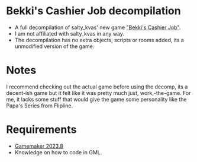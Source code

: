 # Bekki's Cashier Job decompilation
 - A full decompilation of salty_kvas' new game ["Bekki's Cashier Job"](https://saltykvasss.itch.io/bekkis-cashier-job).
 - I am not affiliated with salty_kvas in any way.
 - The decompilation has no extra objects, scripts or rooms added, its a unmodified version of the game.
 
# Notes
I recommend checking out the actual game before using the decomp, its a decent-ish game but it felt like it was pretty much just, work,-the-game.
For me, it lacks some stuff that would give the game some personality like the Papa's Series from Flipline.

# Requirements
- [Gamemaker 2023.8](https://gms.yoyogames.com/ReleaseNotes.html)
- Knowledge on how to code in GML.
